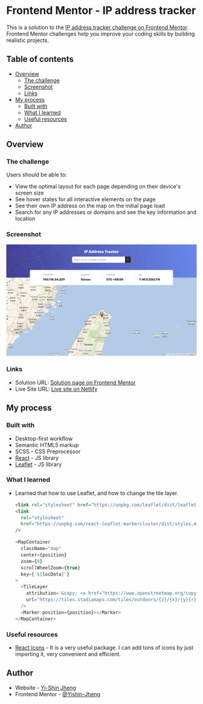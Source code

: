 # Frontend Mentor - IP address tracker

This is a solution to the [IP address tracker challenge on Frontend Mentor](https://www.frontendmentor.io/challenges/ip-address-tracker-I8-0yYAH0). Frontend Mentor challenges help you improve your coding skills by building realistic projects.

## Table of contents

- [Overview](#overview)
  - [The challenge](#the-challenge)
  - [Screenshot](#screenshot)
  - [Links](#links)
- [My process](#my-process)
  - [Built with](#built-with)
  - [What I learned](#what-i-learned)
  - [Useful resources](#useful-resources)
- [Author](#author)

## Overview

### The challenge

Users should be able to:

- View the optimal layout for each page depending on their device's screen size
- See hover states for all interactive elements on the page
- See their own IP address on the map on the initial page load
- Search for any IP addresses or domains and see the key information and location

### Screenshot

![](./screenshot.png)

### Links

- Solution URL: [Solution page on Frontend Mentor](https://your-solution-url.com)
- Live Site URL: [Live site on Netlify](ip-address-tracker-yishin.netlify.app)

## My process

### Built with

- Desktop-first workflow
- Semantic HTML5 markup
- SCSS - CSS Preprocessor
- [React](https://reactjs.org/) - JS library
- [Leaflet](https://leafletjs.com/) - JS library

### What I learned

- Learned that how to use Leaflet, and how to change the tile layer.

  ```html
  <link rel="stylesheet" href="https://unpkg.com/leaflet/dist/leaflet.css" />
  <link
    rel="stylesheet"
    href="https://unpkg.com/react-leaflet-markercluster/dist/styles.min.css"
  />
  ```

  ```js
  <MapContainer
    className="map"
    center={position}
    zoom={8}
    scrollWheelZoom={true}
    key={`${locData}`}
  >
    <TileLayer
      attribution='&copy; <a href="https://www.openstreetmap.org/copyright">OpenStreetMap</a> contributors'
      url="https://tiles.stadiamaps.com/tiles/outdoors/{z}/{x}/{y}{r}.png"
    />
    <Marker position={position}></Marker>
  </MapContainer>
  ```

### Useful resources

- [React Icons](https://react-icons.github.io/react-icons) - It is a very useful package. I can add tons of icons by just importing it, very convenient and efficient.

## Author

- Website - [Yi-Shin Jheng](https://github.com/Yishin-Jheng)
- Frontend Mentor - [@Yishin-Jheng](https://www.frontendmentor.io/profile/Yishin-Jheng)
